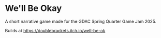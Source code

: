 # We'll Be Okay
A short narrative game made for the GDAC Spring Quarter Game Jam 2025.

Builds at https://doublebrackets.itch.io/well-be-ok
